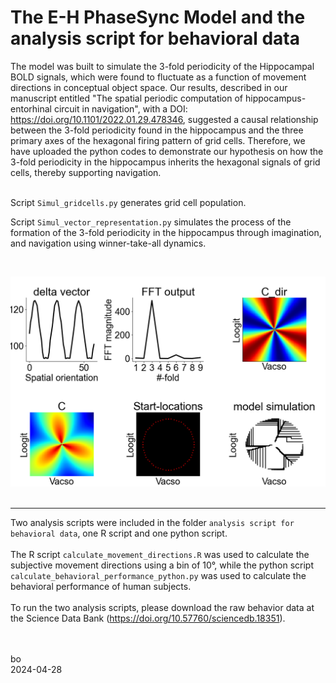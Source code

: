 # The E-H PhaseSync Model and the analysis script for behavioral data

The model was built to simulate the 3-fold periodicity of the Hippocampal BOLD signals, which were found to fluctuate as a function of movement directions in conceptual object space. Our results, described in our manuscript entitled "The spatial periodic computation of hippocampus-entorhinal circuit in navigation", with a DOI: https://doi.org/10.1101/2022.01.29.478346, suggested a causal relationship between the 3-fold periodicity found in the hippocampus and the three primary axes of the hexagonal firing pattern of grid cells. Therefore, we have uploaded the python codes to demonstrate our hypothesis on how the 3-fold periodicity in the hippocampus inherits the hexagonal signals of grid cells, thereby supporting navigation.<br /><br />


Script `Simul_gridcells.py` generates grid cell population.<br />

Script `Simul_vector_representation.py` simulates the process of the formation of the 3-fold periodicity in the hippocampus through imagination, and navigation using winner-take-all dynamics.<br />

<br />

![alt tag](https://github.com/ZHANGneuro/The-E-H-PhaseSync-Model/blob/main/model_output.png)
<br /><br />

--------------------------------
Two analysis scripts were included in the folder `analysis script for behavioral data`, one R script and one python script.<br />
<br />
The R script `calculate_movement_directions.R` was used to calculate the subjective movement directions using a bin of 10°, while the python script `calculate_behavioral_performance_python.py` was used to calculate the behavioral performance of human subjects.<br />
<br />
To run the two analysis scripts, please download the raw behavior data at the Science Data Bank (https://doi.org/10.57760/sciencedb.18351).<br />
<br /><br />

bo <br />
2024-04-28
